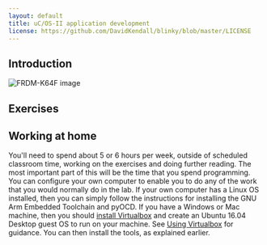 ```yaml
---
layout: default
title: uC/OS-II application development
license: https://github.com/DavidKendall/blinky/blob/master/LICENSE
---
```


## Introduction

<p class="lead">
</p>

<img src="assets/images/appshield.png" alt="FRDM-K64F image" class="img-responsive center-block"/>

## Exercises

## Working at home

You'll need to spend about 5 or 6 hours per week, outside of scheduled
classroom time, working on the exercises and doing further reading. The most
important part of this will be the time that you spend programming. You can
configure your own computer to enable you to do any of the work that you would
normally do in the lab. If your own computer has a Linux OS installed, then you
can simply follow the instructions for installing the GNU Arm Embedded
Toolchain and pyOCD.  If you have a Windows or Mac machine, then you should
[install Virtualbox](https://www.virtualbox.org/manual/ch02.html) and create an
Ubuntu 16.04 Desktop guest OS to run on your machine. See [Using
Virtualbox](http://hesabu.net/kf4005/L01.html#using-virtualbox) for guidance.
You can then install the tools, as explained earlier.



